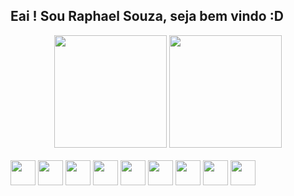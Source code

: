 <div>
  <h2>Eai ! Sou Raphael Souza, seja bem vindo :D</h2>
</div>
<div align="center">
  <img height="180em" src="https://github-readme-stats.vercel.app/api?username=rsoouza96&show_icons=true&theme=github_dark&include_all_commits=true&count_private=true"/>
  <img height="180em" src="https://github-readme-stats.vercel.app/api/top-langs/?username=rsoouza96&layout=compact&langs_count=7&theme=github_dark"/>
</div>
<div style="display: inline_block;"><br>
  <img height="40" width="40" src="https://cdn.jsdelivr.net/gh/devicons/devicon/icons/javascript/javascript-original.svg" />
  <img height="40" width="40" src="https://cdn.jsdelivr.net/gh/devicons/devicon/icons/react/react-original.svg" />
  <img height="40" width="40" src="https://cdn.jsdelivr.net/gh/devicons/devicon/icons/redux/redux-original.svg" />
  <img height="40" width="40" src="https://cdn.jsdelivr.net/gh/devicons/devicon/icons/html5/html5-original.svg" />
  <img height="40" width="40" src="https://cdn.jsdelivr.net/gh/devicons/devicon/icons/css3/css3-original.svg" />
  <img height="40" width="40" src="https://cdn.jsdelivr.net/gh/devicons/devicon/icons/python/python-original.svg" />
  <img height="40" width="40" src="https://cdn.jsdelivr.net/gh/devicons/devicon/icons/flask/flask-original.svg" />
  <img height="40" width="40" src="https://cdn.jsdelivr.net/gh/devicons/devicon/icons/postgresql/postgresql-original.svg" />
  <img height="40" width="40" src="https://cdn.jsdelivr.net/gh/devicons/devicon/icons/linux/linux-original.svg" />
</div>
